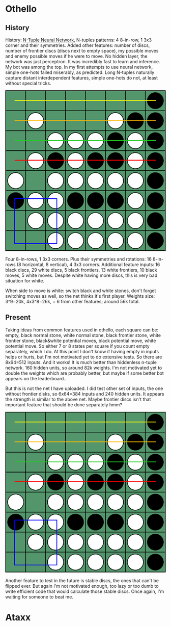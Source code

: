 # Othello

## History

History: [N-Tuple Neural Network](https://repository.essex.ac.uk/3820/1/NTupleOthello.pdf), N-tuples patterns: 4 8-in-row, 1 3x3 corner and their symmetries. Added other features: number of discs, number of frontier discs (discs next to empty space), my possible moves and enemy possible moves if he were to move. No hidden layer, the network was just perceptron. It was incredibly fast to learn and inference. My bot was among the top. In my first attempts to use neural network, simple one-hots failed miserably, as predicted. Long N-tuples naturally capture distant interdependent features, simple one-hots do not, at least without special tricks.

![othello](othello.png "Othello N-tuples")

Four 8-in-rows, 1 3x3 corners. Plus their symmetries and rotations: 16 8-in-rows (8 horizontal, 8 vertical), 4 3x3 corners. Additional feature inputs: 16 black discs, 29 white discs, 5 black frontiers, 13 white frontiers, 10 black moves, 5 white moves. Despite white having more discs, this is very bad situation for white.

When side to move is white: switch black and white stones, don't forget switching moves as well, so the net thinks it's first player. Weights size: 3^9=20k, 4x3^8=26k, + 6 from other features; around 56k total.

## Present

Taking ideas from common features used in othello, each square can be: empty, black normal stone, white normal stone, black frontier stone, white frontier stone, black&white potential moves, black potential move, white potential move. So either 7 or 8 states per square if you count empty separately, which I do. At this point I don't know if having empty in inputs helps or hurts, but I'm not motivated yet to do extensive tests. So there are 8x64=512 inputs. And it works! It is much better than hiddenless n-tuple network. 160 hidden units, so around 82k weights. I'm not motivated yet to double the weights which are probably better, but maybe if some better bot appears on the leaderboard...

But this is not the net I have uploaded. I did test other set of inputs, the one without frontier disks, so 6x64=384 inputs and 240 hidden units. It appears the strength is similar to the above net. Maybe frontier discs isn't that important feature that should be done separately hmm?

![othello](othello.png "Othello NN")

Another feature to test in the future is stable discs, the ones that can't be flipped ever. But again I'm not motivated enough, too lazy or too dumb to write efficient code that would calculate those stable discs. Once again, I'm waiting for someone to beat me.


# Ataxx
